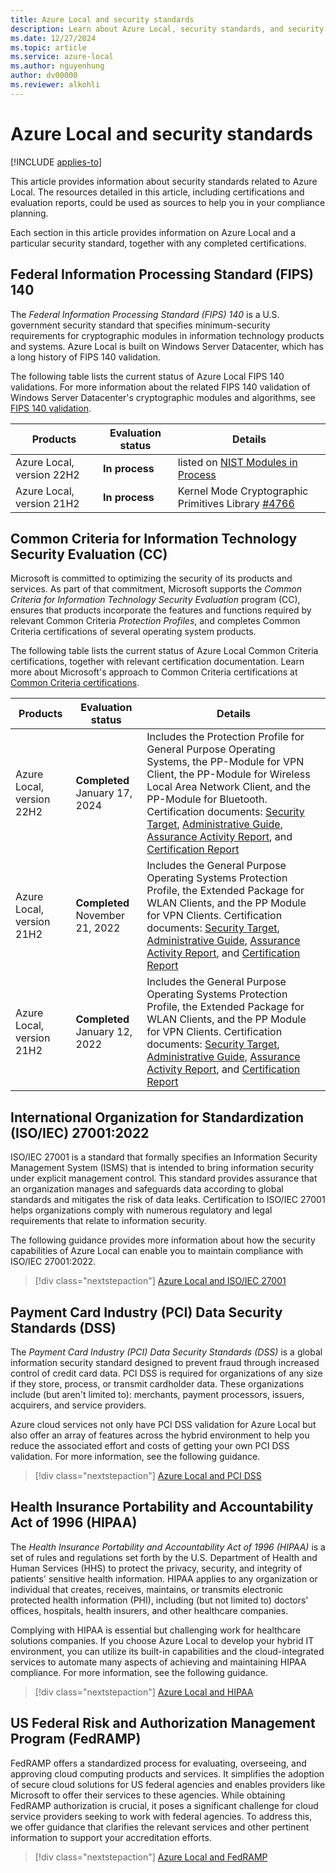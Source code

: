```yaml
---
title: Azure Local and security standards
description: Learn about Azure Local, security standards, and security assurance.
ms.date: 12/27/2024
ms.topic: article
ms.service: azure-local
ms.author: nguyenhung
author: dv00000
ms.reviewer: alkohli
---
```


# Azure Local and security standards

[!INCLUDE [applies-to](../includes/hci-applies-to-23h2.md)]

This article provides information about security standards related to Azure Local. The resources detailed in this article, including certifications and evaluation reports, could be used as sources to help you in your compliance planning.

Each section in this article provides information on Azure Local and a particular security standard, together with any completed certifications.

## Federal Information Processing Standard (FIPS) 140

The *Federal Information Processing Standard (FIPS) 140* is a U.S. government security standard that specifies minimum-security requirements for cryptographic modules in information technology products and systems. Azure Local is built on Windows Server Datacenter, which has a long history of FIPS 140 validation.

The following table lists the current status of Azure Local FIPS 140 validations. For more information about the related FIPS 140 validation of Windows Server Datacenter's cryptographic modules and algorithms, see [FIPS 140 validation](/windows/security/security-foundations/certification/fips-140-validation).

|Products |Evaluation status |Details |
|---------|---------|---------|
|Azure Local, version 22H2 |**In process** | listed on [NIST Modules in Process](https://csrc.nist.gov/Projects/cryptographic-module-validation-program/modules-in-process/Modules-In-Process-List)|
|Azure Local, version 21H2 |**In process** |Kernel Mode Cryptographic Primitives Library [#4766](https://csrc.nist.gov/projects/cryptographic-module-validation-program/certificate/4766) |

## Common Criteria for Information Technology Security Evaluation (CC)

Microsoft is committed to optimizing the security of its products and services. As part of that commitment, Microsoft supports the *Common Criteria for Information Technology Security Evaluation* program (CC), ensures that products incorporate the features and functions required by relevant Common Criteria *Protection Profiles*, and completes Common Criteria certifications of several operating system products.

The following table lists the current status of Azure Local Common Criteria certifications, together with relevant certification documentation. Learn more about Microsoft's approach to Common Criteria certifications at [Common Criteria certifications](/windows/security/security-foundations/certification/windows-platform-common-criteria).

|Products |Evaluation status |Details |
|---------|---------|---------|
|Azure Local, version 22H2 |**Completed** January 17, 2024 |Includes the Protection Profile for General Purpose Operating Systems, the PP-Module for VPN Client, the PP-Module for Wireless Local Area Network Client, and the PP-Module for Bluetooth. Certification documents: [Security Target](https://download.microsoft.com/download/2/6/c/26c2c205-db9f-474b-9ac7-bd8bf6ae463c/Microsoft%20Windows,%20Windows%20Server,%20Azure%20Stack%20Security%20Target%20(22H2).pdf), [Administrative Guide](https://download.microsoft.com/download/c/8/3/c83090c7-d299-4d26-a1c3-fb2bf2d77a7b/Microsoft%20Windows,%20Windows%20Server,%20Azure%20Stack%20Administrative%20Guide%20(22H2).pdf), [Assurance Activity Report](https://download.microsoft.com/download/1/7/f/17fac352-5c93-4e4b-9866-3c0df4080164/Microsoft%20Windows,%20Windows%20Server,%20Azure%20Stack%20Public%20Assurance%20Activity%20Report%20(22H2).pdf), and [Certification Report](https://download.microsoft.com/download/6/9/1/69101f35-1373-4262-8c5b-75e08bc2e365/Microsoft%20Windows,%20Windows%20Server,%20Azure%20Stack%20Validation%20Report%20(22H2).pdf) |
|Azure Local, version 21H2 |**Completed** November 21, 2022 |Includes the General Purpose Operating Systems Protection Profile, the Extended Package for WLAN Clients, and the PP Module for VPN Clients. Certification documents: [Security Target](https://download.microsoft.com/download/c/5/9/c59832ff-414b-4f15-8273-d0c349a0b154/Microsoft%20Windows,%20Windows%20Server,%20Azure%20Stack%20Security%20Target%20(21H2%20et%20al).pdf), [Administrative Guide](https://download.microsoft.com/download/9/1/7/9178ce6a-8117-42e7-be0d-186fc4a89ca6/Microsoft%20Windows,%20Windows%20Server,%20Azure%20Stack%20Administrative%20Guide%20(21H2%20et%20al).pdf), [Assurance Activity Report](https://download.microsoft.com/download/4/1/6/416151fe-63e7-48c0-a485-1d87148c71fe/Microsoft%20Windows,%20Windows%20Server,%20Azure%20Stack%20Assurance%20Activity%20Report%20(21H2%20et%20al).pdf), and [Certification Report](https://download.microsoft.com/download/e/3/7/e374af1a-3c5d-42ee-8e19-df47d2c0e3d6/Microsoft%20Windows,%20Windows%20Server,%20Azure%20Stack%20Validation%20Report%20(21H2%20et%20al).pdf) |
|Azure Local, version 21H2 |**Completed** January 12, 2022 | Includes the General Purpose Operating Systems Protection Profile, the Extended Package for WLAN Clients, and the PP Module for VPN Clients. Certification documents: [Security Target](https://download.microsoft.com/download/a/5/6/a5650848-e86a-4554-bb13-1ad6ff2d45d2/Windows%2010%202004%20GP%20OS%20Security%20Target.pdf), [Administrative Guide](https://download.microsoft.com/download/4/a/6/4a66a459-3c73-4c34-84bb-92cb20301206/Windows%2010%202004%20GP%20OS%20Administrative%20Guide.pdf), [Assurance Activity Report](https://download.microsoft.com/download/3/2/4/324562b6-0917-4708-8f9d-8d2d12859839/Windows%2010%202004%20GP%20OS%20Assurance%20Activity%20Report-Public%20.pdf), and [Certification Report](https://download.microsoft.com/download/1/c/b/1cb65e32-f87d-41dd-bc29-88dc943fad9d/Windows%2010%202004%20GP%20OS%20Validation%20Reports.pdf) |

## International Organization for Standardization (ISO/IEC) 27001:2022

ISO/IEC 27001 is a standard that formally specifies an Information Security Management System (ISMS) that is intended to bring information security under explicit management control. This standard provides assurance that an organization manages and safeguards data according to global standards and mitigates the risk of data leaks. Certification to ISO/IEC 27001 helps organizations comply with numerous regulatory and legal requirements that relate to information security.

The following guidance provides more information about how the security capabilities of Azure Local can enable you to maintain compliance with ISO/IEC 27001:2022.

> [!div class="nextstepaction"]
> [Azure Local and ISO/IEC 27001](azure-stack-iso27001-guidance.md)

## Payment Card Industry (PCI) Data Security Standards (DSS)

The *Payment Card Industry (PCI) Data Security Standards (DSS)* is a global information security standard designed to prevent fraud through increased control of credit card data. PCI DSS is required for organizations of any size if they store, process, or transmit cardholder data. These organizations include (but aren't limited to): merchants, payment processors, issuers, acquirers, and service providers.

Azure cloud services not only have PCI DSS validation for Azure Local but also offer an array of features across the hybrid environment to help you reduce the associated effort and costs of getting your own PCI DSS validation. For more information, see the following guidance.

> [!div class="nextstepaction"]
> [Azure Local and PCI DSS](azure-stack-pci-dss-guidance.md)

## Health Insurance Portability and Accountability Act of 1996 (HIPAA)

The *Health Insurance Portability and Accountability Act of 1996 (HIPAA)* is a set of rules and regulations set forth by the U.S. Department of Health and Human Services (HHS) to protect the privacy, security, and integrity of patients' sensitive health information. HIPAA applies to any organization or individual that creates, receives, maintains, or transmits electronic protected health information (PHI), including (but not limited to) doctors' offices, hospitals, health insurers, and other healthcare companies.

Complying with HIPAA is essential but challenging work for healthcare solutions companies. If you choose Azure Local to develop your hybrid IT environment, you can utilize its built-in capabilities and the cloud-integrated services to automate many aspects of achieving and maintaining HIPAA compliance. For more information, see the following guidance.

> [!div class="nextstepaction"]
> [Azure Local and HIPAA](azure-stack-hipaa-guidance.md)

## US Federal Risk and Authorization Management Program (FedRAMP)

FedRAMP offers a standardized process for evaluating, overseeing, and approving cloud computing products and services. It simplifies the adoption of secure cloud solutions for US federal agencies and enables providers like Microsoft to offer their services to these agencies. While obtaining FedRAMP authorization is crucial, it poses a significant challenge for cloud service providers seeking to work with federal agencies. To address this, we offer guidance that clarifies the relevant services and other pertinent information to support your accreditation efforts.

> [!div class="nextstepaction"]
> [Azure Local and FedRAMP](azure-stack-fedramp-guidance.md)
